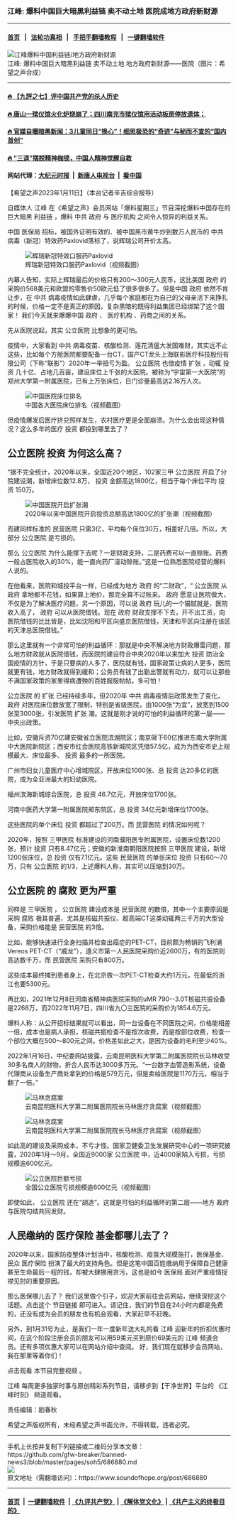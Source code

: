 ### 江峰: 爆料中国巨大暗黑利益链 卖不动土地 医院成地方政府新财源
------------------------

#### [首页](https://github.com/gfw-breaker/banned-news3/blob/master/README.md) &nbsp;&nbsp;|&nbsp;&nbsp; [法轮功真相](https://github.com/begood0513/basic/blob/master/README.md)  &nbsp;&nbsp;|&nbsp;&nbsp; [手把手翻墙教程](https://github.com/gfw-breaker/guides/wiki)  &nbsp;&nbsp;|&nbsp;&nbsp; [一键翻墙软件](https://github.com/gfw-breaker/nogfw/blob/master/README.md)  



<div><img alt="江峰爆料中国利益链/地方政府新财源" src="https://img.soundofhope.org/2023-01/1673487814957.png"/>
<br/><figcaption class="caption">
 江峰: 爆料中国巨大暗黑利益链 卖不动土地 地方政府新财源——医院（图片：希望之声合成）
</figcaption></div><hr/>

#### [ 🔥  【九評之七】评中国共产党的杀人历史](http://45.63.98.24:10000/videos/res1/news/../../res/jiuping/index.html?202301122340)

#### [ 🔥  唐山一殡仪馆火化炉烧崩了；四川南充市殡仪馆用活动板房停放遗体；](http://45.63.98.24:10000/videos/res1/news/../../res1/corona/index.html?202301122340)

#### [ 🔥  官媒自曝暗黑新闻：3儿童同日“换心”！细思极恐的“奇迹”与秘而不宣的“国内首创”](http://45.63.98.24:10000/videos/res1/news/../../res/Organs/index.html?202301122340)

#### [ 🔥  “三退”摆脱精神枷锁，中国人精神觉醒自救](http://45.63.98.24:10000/videos/res1/news/../../res1/tui/index.html?202301122340)

#### 网站代理：[大纪元时报](http://45.63.98.24:85/gb/?202301122340) &nbsp;|&nbsp; [新唐人电视台](http://45.63.98.24:8808/gb/?202301122340) &nbsp;|&nbsp; [看中国](http://45.63.98.24:8300/?202301122340)

<div><div class="Content__Wrapper sc-1bvya0-0 elmmKw article_body" itemprop="articleBody">
 <div id="post_place_1">
 </div>
 <p class="meta-top">
  <span class="meta">
   【希望之声2023年1月11日】（本台记者辛吉综合报导）
  </span>
 </p>
 <p style="text-align:justify">
  自媒体人
  <ok href="/term/3461">
   江峰
  </ok>
  在《希望之声》会员网站「爆料星期三」节目深挖爆料中国存在的巨大暗黑
  <ok href="/term/813468">
   利益链
  </ok>
  ，爆料
  <ok href="/term/1059">
   中共
  </ok>
  <ok href="/term/2772">
   政府
  </ok>
  与
  <ok href="/term/27856">
   医疗机构
  </ok>
  之间令人惊异的利益关系。
 </p>
 <p>
  中国
  <ok href="/term/740804">
   医保局
  </ok>
  招标，被国外证明有效的、被中国黑市黄牛炒到数万人民币的
  <ok href="/term/1059">
   中共
  </ok>
  病毒（新冠）特效药Paxlovid落标了，说辉瑞公司开价太高。
 </p>
 <figure class="OImage__StyledFigure-sc-1lfley0-0 jWYblU">
  <img alt="辉瑞新冠特效口服药Paxlovid" src="https://img.soundofhope.org/2023-01/1673486887416.jpg"/>
  <br/><figcaption>
   辉瑞新冠特效口服药Paxlovid（视频截图）
  </figcaption>
 </figure>
 <p>
  内幕人告知，实际上辉瑞最后的价格只有200～300元人民币，这比美国
  <ok href="/term/2772">
   政府
  </ok>
  的采购价568美元和欧盟的零售价50欧元低了很多很多了。但是中国
  <ok href="/term/2772">
   政府
  </ok>
  依然不肯让步，在
  <ok href="/term/1059">
   中共
  </ok>
  病毒疫情如此肆虐，几乎每个家庭都在为自己的父母亲活下来挣扎的时候，价格一定不是真正的原因，复杂黑暗的既得利益集团已经绑架了这个国家！ 我们今天就来爆爆中国
  <ok href="/term/2772">
   政府
  </ok>
  、
  <ok href="/term/27856">
   医疗机构
  </ok>
  、药商之间的关系。
 </p>
 <p>
  先从医院说起，其实
  <ok href="/term/37287">
   公立医院
  </ok>
  比想象的更可怕。
 </p>
 <p>
  疫情中，大家看到
  <ok href="/term/1059">
   中共
  </ok>
  病毒疫苗、核酸检测、莲花清瘟大发国难财，其实远不止这些，比如每个方舱医院都要配备一台CT，国产CT龙头上海联影医疗科技股份有限公司（下称“联影”）2020年一举扭亏为盈。
  <ok href="/term/37287">
   公立医院
  </ok>
  也借疫情
  <ok href="/term/128957">
   扩张
  </ok>
  ，动辄
  <ok href="/term/1496">
   投资
  </ok>
  几十亿、占地几百亩，建设床位上千张的大医院。被称为“宇宙第一大医院”的郑州大学第一附属医院，已有上万张床位，日门诊量最高达2.16万人次。
 </p>
 <figure class="OImage__StyledFigure-sc-1lfley0-0 jWYblU">
  <img alt="中国医院床位排名" src="https://img.soundofhope.org/2023-01/1673487035897.jpg"/>
  <br/><figcaption>
   中国各大医院床位排名（视频截图）
  </figcaption>
 </figure>
 <p>
  但疫情爆发后医疗挤兑照样发生，农村医疗更是全面崩溃。为什么会出现这种情况？这么多年的医疗
  <ok href="/term/1496">
   投资
  </ok>
  都投到哪里去了？
 </p>
 <h2>
  <strong>
   <ok href="/term/37287">
    公立医院
   </ok>
   <ok href="/term/1496">
    投资
   </ok>
   为何这么高？
  </strong>
 </h2>
 <p>
  “据不完全统计，2020年以来，全国近20个地区，102家三甲
  <ok href="/term/37287">
   公立医院
  </ok>
  开启了分院建设潮，新增床位数12.8万，
  <ok href="/term/1496">
   投资
  </ok>
  金额高达1800亿，相当于每个床位平均
  <ok href="/term/1496">
   投资
  </ok>
  150万。
 </p>
 <figure class="OImage__StyledFigure-sc-1lfley0-0 jWYblU">
  <img alt="中国医院开启扩张潮" src="https://img.soundofhope.org/2023-01/1673487207821.jpg"/>
  <br/><figcaption>
   2020年以来中国医院开启投资总额高达1800亿的扩张潮（视频截图）
  </figcaption>
 </figure>
 <p>
  而建同样标准的
  <ok href="/term/827370">
   民营医院
  </ok>
  只需3亿，平均每个床位30万，相差好几倍。所以，大部分
  <ok href="/term/37287">
   公立医院
  </ok>
  是亏损的。
 </p>
 <p>
  那么
  <ok href="/term/37287">
   公立医院
  </ok>
  为什么能撑下去呢？一是财政支持，二是药费可以一直赊账。药费一般占医院收入的30%，能一直向药厂滚动赊账。”这是一位熟悉医院经营的爆料人说的。
 </p>
 <p>
  在他看来，医院和城投平台一样，已经成为地方
  <ok href="/term/2772">
   政府
  </ok>
  的“二财政”，“
  <ok href="/term/37287">
   公立医院
  </ok>
  从
  <ok href="/term/2772">
   政府
  </ok>
  拿地都不花钱，如果算上地价，那完全算不过账来。
  <ok href="/term/2772">
   政府
  </ok>
  愿意让医院做大，不仅是为了解决医疗问题，另一个原因，可以说
  <ok href="/term/2772">
   政府
  </ok>
  玩儿的一个猫腻就是，医院收入高了，
  <ok href="/term/2772">
   政府
  </ok>
  可以从医院借钱。现在
  <ok href="/term/2772">
   政府
  </ok>
  财政支撑不下去，开不出工资，向医院借钱的比比皆是，比如沈阳和平区向盛京医院借钱，天津和平区向注册在该区的天津总医院借钱。”
 </p>
 <p>
  那么这里就有一个非常可怕的利益循环：那就是中央不解决地方财政爆雷问题，那么地方财政就从医院借钱，而医院的建设符合中央2020年以来加大
  <ok href="/term/1496">
   投资
  </ok>
  防治全国疫情的方针，于是只要病的人多了，医院就有钱，国家政策让病的人更多，医院就更有钱，地方财政就得到缓和；公务员有钱了出勤出警就有动力，就可以让那些不满国家政策的家里得病遭殃的百姓服服帖帖。多可怕！
 </p>
 <p>
  <ok href="/term/37287">
   公立医院
  </ok>
  的
  <ok href="/term/128957">
   扩张
  </ok>
  已经持续多年，但2020年
  <ok href="/term/1059">
   中共
  </ok>
  病毒疫情后政策发生了变化，
  <ok href="/term/2772">
   政府
  </ok>
  对医院床位数放宽了限制，特别是省级医院，由1000张“为宜”，放宽到1500张至3000张，引发医院
  <ok href="/term/128957">
   扩张
  </ok>
  潮。这就是刚才说的可怕的利益循环的第一层——中央出政策。
 </p>
 <p>
  比如，安徽斥资70亿建安徽省立医院滨湖院区；南京砸下60亿推进东南大学附属中大医院新院区；西安市红会医院高铁新城院区凭借57.5亿，成为为西安市史上规模最大、床位最多、
  <ok href="/term/1496">
   投资
  </ok>
  最多的一所医院。
 </p>
 <p>
  广州市妇女儿童医疗中心增城院区，开放床位1000张、总
  <ok href="/term/1496">
   投资
  </ok>
  达20多亿的医院，成为全亚洲最大的妇幼医院。
 </p>
 <p>
  福州滨海新城综合医院，总
  <ok href="/term/1496">
   投资
  </ok>
  46.7亿元，开放床位1700张。
 </p>
 <p>
  河南中医药大学第一附属医院郑东院区，总
  <ok href="/term/1496">
   投资
  </ok>
  34亿元新增床位1700张。
 </p>
 <p>
  这些医院的单个床位
  <ok href="/term/1496">
   投资
  </ok>
  都超过了200万。而
  <ok href="/term/827370">
   民营医院
  </ok>
  的情况如何呢？
 </p>
 <p>
  2020年，按照
  <ok href="/term/115300">
   三甲医院
  </ok>
  标准建设的河南濮阳医专附属医院，设置床位数1200张，预计
  <ok href="/term/1496">
   投资
  </ok>
  只有8.47亿元；安徽的新淮南朝阳医院按照
  <ok href="/term/115300">
   三甲医院
  </ok>
  建设，新增1200张床位，总
  <ok href="/term/1496">
   投资
  </ok>
  仅有7.1亿元。这些
  <ok href="/term/827370">
   民营医院
  </ok>
  的单张床位
  <ok href="/term/1496">
   投资
  </ok>
  只有60～70万，只有
  <ok href="/term/37287">
   公立医院
  </ok>
  的1/3，上述爆料人称，其实可以压缩到30万。
 </p>
 <h2>
  <strong>
   <ok href="/term/37287">
    公立医院
   </ok>
   的
   <ok href="/term/10827">
    腐败
   </ok>
   更为严重
  </strong>
 </h2>
 <p>
  同样是
  <ok href="/term/115300">
   三甲医院
  </ok>
  ，
  <ok href="/term/37287">
   公立医院
  </ok>
  建设成本是
  <ok href="/term/827370">
   民营医院
  </ok>
  的数倍，其中一个主要原因是采购
  <ok href="/term/10827">
   腐败
  </ok>
  极其普遍，尤其是核磁共振仪、超高端CT这类动辄两三千万的大型设备，采购价格能是
  <ok href="/term/827370">
   民营医院
  </ok>
  的3倍。
 </p>
 <p>
  比如，能够快速进行全身扫描并检查出癌症的PET-CT，目前颇为畅销的飞利浦Vereos PET-CT（“威龙”），遵义市第一人民医院采购价近2600万，有的医院则高达数千万，而
  <ok href="/term/827370">
   民营医院
  </ok>
  采购只有800万。
 </p>
 <p>
  这些成本最终摊到患者身上，在北京做一次PET-CT检查大约1万元，在最低的浙江也要5300元。
 </p>
 <p>
  再比如，2021年12月8日河南省精神病医院采购的uMR 790--3.0T核磁共振设备是2268万，而2022年11月7日，四川省九〇三医院的采购价为1854.6万元。
 </p>
 <p>
  爆料人称：从公开招标结果就可以看出，同一台设备在不同医院之间，价格能相差一倍，成本也是病人承担，核磁共振检查不是按次收费，而是按部位收费，检查一个部位大概在500～800元之间。价格差如此之大，是因为设备的毛利至少40%。
 </p>
 <p>
  2022年1月16日，中纪委网站披露，云南昆明医科大学第二附属医院院长马林收受30多名商人的财物，折合人民币达3000多万元。“一台数字血管造影系统，设备代理商从设备生产商处拿到的价格是579万元，但是卖给医院是1170万元，相当于翻了一倍。”
 </p>
 <figure class="OImage__StyledFigure-sc-1lfley0-0 jWYblU">
  <img alt="马林贪腐案" src="https://img.soundofhope.org/2023-01/1673487455334.jpg"/>
  <br/><figcaption>
   云南昆明医科大学第二附属医院院长马林医疗贪腐案（视频截图）
  </figcaption>
 </figure>
 <figure class="OImage__StyledFigure-sc-1lfley0-0 jWYblU">
  <img alt="马林贪腐案" src="https://img.soundofhope.org/2023-01/1673487582490.jpg"/>
  <br/><figcaption>
   云南昆明医科大学第二附属医院院长马林医疗贪腐案（视频截图）
  </figcaption>
 </figure>
 <p>
  如此高的建设及采购成本，不亏才怪。国家卫健委卫生发展研究中心的一项研究披露，2020年1月～9月，全国近9000家
  <ok href="/term/37287">
   公立医院
  </ok>
  中，近4000家陷入亏损，亏损规模逾600亿元。
 </p>
 <figure class="OImage__StyledFigure-sc-1lfley0-0 jWYblU">
  <img alt="公立医院巨额亏损" src="https://img.soundofhope.org/2023-01/1673487689416.jpg"/>
  <br/><figcaption>
   全国公立医院亏损规模逾600亿元（视频截图）
  </figcaption>
 </figure>
 <p>
  即使如此，
  <ok href="/term/37287">
   公立医院
  </ok>
  还在“胡造”。这就是可怕的利益循环的第二层——地方
  <ok href="/term/2772">
   政府
  </ok>
  与医院勾结共同发财。
 </p>
 <h2>
  <strong>
   人民缴纳的
   <ok href="/term/13324">
    医疗保险
   </ok>
   基金都哪儿去了？
  </strong>
 </h2>
 <p>
  2020年以来，国家防疫整体计划当中，核酸检测、疫苗大规模施打，医保基金、民众
  <ok href="/term/13324">
   医疗保险
  </ok>
  扮演了最大的支持角色。但是这笔中国百姓缴纳用于保障自己健康甚至生命最后一程的钱，却被大肆挪用贪污，这也是如今
  <ok href="/term/740804">
   医保局
  </ok>
  面对严重疫情捉襟见肘的重要原因。
 </p>
 <p>
  那么医保哪儿去了？ 我们这里做个引子，欢迎大家前往会员网站，继续深挖这个话题。点击这个
  <ok href="https://ganjingworld.tv/p/4317">
   节目链接
  </ok>
  即可进入。请记住，我们的节目在24小时内都是免费的，还没有成为会员的朋友也有机会观看，大家赶早不赶晚。
 </p>
 <p>
  另外，到1月31号为止，是我们一年一度新年送大礼的看
  <ok href="/term/3461">
   江峰
  </ok>
  迎新年的折扣优惠时间，在这个阶段注册会员的朋友可以用59美元买到原价69美元的
  <ok href="/term/3461">
   江峰
  </ok>
  频道会员。还有多项优惠大家可以在网站介绍中查阅。 好，我们现在就移步会员网站，我在那里等着你们！
 </p>
 <p>
  点击观看
  <ok href="https://www.ganjing.com/zh-TW/video/1fi0bu1pgqj3irTel5JI2qySJ1oe1c">
   本节目完整视频
  </ok>
  。
 </p>
 <p>
  <ok href="https://www.soundofhope.org/term/3461">
   江峰
  </ok>
  每周更多独家时事与原创精彩系列节目，请移步到【干净世界】平台的
  <ok href="https://www.ganjing.com/zh-TW/channel/1eiqjdnq7go3i1dk1QyGrlYTF1g80c">
   《江峰时刻》
  </ok>
  频道观看。
 </p>
 <p class="meta-btm">
  责任编辑：剧春秋
 </p>
 <p class="meta-btm">
  希望之声版权所有，未经希望之声书面允许，不得转载，违者必究。
 </p>
</div>
</div>
<hr/>
手机上长按并复制下列链接或二维码分享本文章：<br/>
https://github.com/gfw-breaker/banned-news3/blob/master/pages/soh5/686880.md <br/>
<a href='https://github.com/gfw-breaker/banned-news3/blob/master/pages/soh5/686880.md'><img src='https://github.com/gfw-breaker/banned-news3/blob/master/pages/soh5/686880.md.png'/></a> <br/>
原文地址（需翻墙访问）：https://www.soundofhope.org/post/686880


------------------------
#### [首页](https://github.com/gfw-breaker/banned-news3/blob/master/README.md) &nbsp;|&nbsp; [一键翻墙软件](https://github.com/gfw-breaker/nogfw/blob/master/README.md) &nbsp;| [《九评共产党》](https://github.com/gfw-breaker/9ping.md/blob/master/README.md#九评之一评共产党是什么) | [《解体党文化》](https://github.com/gfw-breaker/jtdwh.md/blob/master/README.md) | [《共产主义的终极目的》](https://github.com/gfw-breaker/gczydzjmd.md/blob/master/README.md)


<img src='http://gfw-breaker.win/banned-news3/pages/soh5/686880.md' width='0px' height='0px'/>